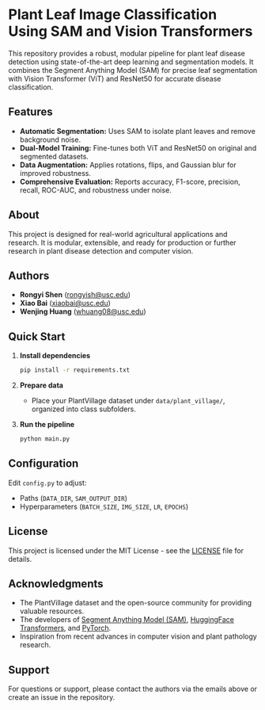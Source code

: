 # Plant Leaf Image Classification Using SAM and Vision Transformers

This repository provides a robust, modular pipeline for plant leaf disease detection using state-of-the-art deep learning and segmentation models. It combines the Segment Anything Model (SAM) for precise leaf segmentation with Vision Transformer (ViT) and ResNet50 for accurate disease classification.

## Features
- **Automatic Segmentation:** Uses SAM to isolate plant leaves and remove background noise.
- **Dual-Model Training:** Fine-tunes both ViT and ResNet50 on original and segmented datasets.
- **Data Augmentation:** Applies rotations, flips, and Gaussian blur for improved robustness.
- **Comprehensive Evaluation:** Reports accuracy, F1-score, precision, recall, ROC-AUC, and robustness under noise.

## About
This project is designed for real-world agricultural applications and research. It is modular, extensible, and ready for production or further research in plant disease detection and computer vision.

## Authors
- **Rongyi Shen** ([rongyish@usc.edu](mailto:rongyish@usc.edu))
- **Xiao Bai** ([xiaobai@usc.edu](mailto:xiaobai@usc.edu))
- **Wenjing Huang** ([whuang08@usc.edu](mailto:whuang08@usc.edu))

## Quick Start

1. **Install dependencies**
   ```bash
   pip install -r requirements.txt
   ```

2. **Prepare data**
   - Place your PlantVillage dataset under `data/plant_village/`, organized into class subfolders.

3. **Run the pipeline**
   ```bash
   python main.py
   ```

## Configuration
Edit `config.py` to adjust:
- Paths (`DATA_DIR`, `SAM_OUTPUT_DIR`)
- Hyperparameters (`BATCH_SIZE`, `IMG_SIZE`, `LR`, `EPOCHS`)

## License
This project is licensed under the MIT License - see the [LICENSE](LICENSE) file for details.

## Acknowledgments
- The PlantVillage dataset and the open-source community for providing valuable resources.
- The developers of [Segment Anything Model (SAM)](https://github.com/facebookresearch/segment-anything), [HuggingFace Transformers](https://huggingface.co/docs/transformers/index), and [PyTorch](https://pytorch.org/).
- Inspiration from recent advances in computer vision and plant pathology research.

## Support
For questions or support, please contact the authors via the emails above or create an issue in the repository. 